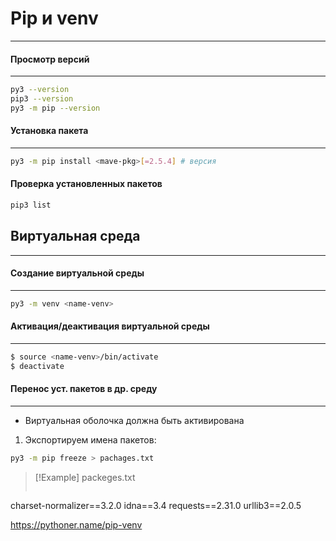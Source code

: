 # Pip и venv
---
#### Просмотр версий
---
```sh
py3 --version
pip3 --version
py3 -m pip --version
```

#### Установка пакета
---
```sh
py3 -m pip install <mave-pkg>[=2.5.4] # версия
```

#### Проверка установленных пакетов
```sh
pip3 list
```

## Виртуальная среда
---
#### Создание виртуальной среды 
---
```sh
py3 -m venv <name-venv>
```

#### Активация/деактивация виртуальной среды
---
```sh
$ source <name-venv>/bin/activate
$ deactivate
```

#### Перенос уст. пакетов в др. среду
---
- Виртуальная оболочка должна быть активирована

1) Экспортируем имена пакетов:
```sh
py3 -m pip freeze > pachages.txt
```
>[!Example] packeges.txt
>```certifi==2023.7.22
charset-normalizer==3.2.0
idna==3.4
requests==2.31.0
urllib3==2.0.5

https://pythoner.name/pip-venv
